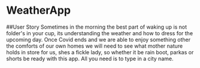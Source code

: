 # WeatherApp
##User Story
Sometimes in the morning the best part of waking up is not folder's in your cup, its understanding the weather and how to dress for the upcoming day. Once Covid ends and we are able to enjoy something other the comforts of our own homes we will need to see what mother nature holds in store for us, shes a fickle lady, so whether it be rain boot, parkas or shorts be ready with this app. All you need is to type in a city name.
